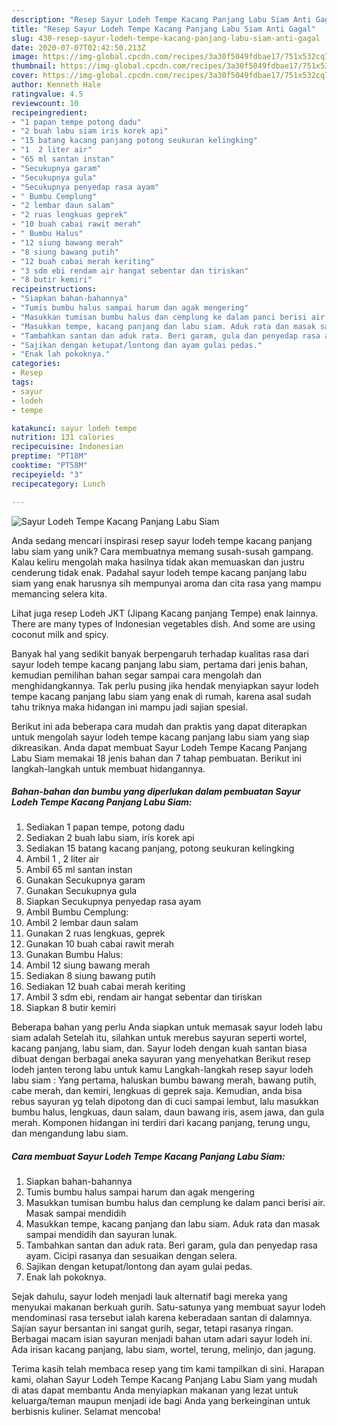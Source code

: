 ```yaml
---
description: "Resep Sayur Lodeh Tempe Kacang Panjang Labu Siam Anti Gagal"
title: "Resep Sayur Lodeh Tempe Kacang Panjang Labu Siam Anti Gagal"
slug: 430-resep-sayur-lodeh-tempe-kacang-panjang-labu-siam-anti-gagal
date: 2020-07-07T02:42:50.213Z
image: https://img-global.cpcdn.com/recipes/3a30f5049fdbae17/751x532cq70/sayur-lodeh-tempe-kacang-panjang-labu-siam-foto-resep-utama.jpg
thumbnail: https://img-global.cpcdn.com/recipes/3a30f5049fdbae17/751x532cq70/sayur-lodeh-tempe-kacang-panjang-labu-siam-foto-resep-utama.jpg
cover: https://img-global.cpcdn.com/recipes/3a30f5049fdbae17/751x532cq70/sayur-lodeh-tempe-kacang-panjang-labu-siam-foto-resep-utama.jpg
author: Kenneth Hale
ratingvalue: 4.5
reviewcount: 10
recipeingredient:
- "1 papan tempe potong dadu"
- "2 buah labu siam iris korek api"
- "15 batang kacang panjang potong seukuran kelingking"
- "1  2 liter air"
- "65 ml santan instan"
- "Secukupnya garam"
- "Secukupnya gula"
- "Secukupnya penyedap rasa ayam"
- " Bumbu Cemplung"
- "2 lembar daun salam"
- "2 ruas lengkuas geprek"
- "10 buah cabai rawit merah"
- " Bumbu Halus"
- "12 siung bawang merah"
- "8 siung bawang putih"
- "12 buah cabai merah keriting"
- "3 sdm ebi rendam air hangat sebentar dan tiriskan"
- "8 butir kemiri"
recipeinstructions:
- "Siapkan bahan-bahannya"
- "Tumis bumbu halus sampai harum dan agak mengering"
- "Masukkan tumisan bumbu halus dan cemplung ke dalam panci berisi air. Masak sampai mendidih"
- "Masukkan tempe, kacang panjang dan labu siam. Aduk rata dan masak sampai mendidih dan sayuran lunak."
- "Tambahkan santan dan aduk rata. Beri garam, gula dan penyedap rasa ayam. Cicipi rasanya dan sesuaikan dengan selera."
- "Sajikan dengan ketupat/lontong dan ayam gulai pedas."
- "Enak lah pokoknya."
categories:
- Resep
tags:
- sayur
- lodeh
- tempe

katakunci: sayur lodeh tempe 
nutrition: 131 calories
recipecuisine: Indonesian
preptime: "PT18M"
cooktime: "PT58M"
recipeyield: "3"
recipecategory: Lunch

---
```



![Sayur Lodeh Tempe Kacang Panjang Labu Siam](https://img-global.cpcdn.com/recipes/3a30f5049fdbae17/751x532cq70/sayur-lodeh-tempe-kacang-panjang-labu-siam-foto-resep-utama.jpg)

Anda sedang mencari inspirasi resep sayur lodeh tempe kacang panjang labu siam yang unik? Cara membuatnya memang susah-susah gampang. Kalau keliru mengolah maka hasilnya tidak akan memuaskan dan justru cenderung tidak enak. Padahal sayur lodeh tempe kacang panjang labu siam yang enak harusnya sih mempunyai aroma dan cita rasa yang mampu memancing selera kita.

Lihat juga resep Lodeh JKT (Jipang Kacang panjang Tempe) enak lainnya. There are many types of Indonesian vegetables dish. And some are using coconut milk and spicy.

Banyak hal yang sedikit banyak berpengaruh terhadap kualitas rasa dari sayur lodeh tempe kacang panjang labu siam, pertama dari jenis bahan, kemudian pemilihan bahan segar sampai cara mengolah dan menghidangkannya. Tak perlu pusing jika hendak menyiapkan sayur lodeh tempe kacang panjang labu siam yang enak di rumah, karena asal sudah tahu triknya maka hidangan ini mampu jadi sajian spesial.


Berikut ini ada beberapa cara mudah dan praktis yang dapat diterapkan untuk mengolah sayur lodeh tempe kacang panjang labu siam yang siap dikreasikan. Anda dapat membuat Sayur Lodeh Tempe Kacang Panjang Labu Siam memakai 18 jenis bahan dan 7 tahap pembuatan. Berikut ini langkah-langkah untuk membuat hidangannya.

<!--inarticleads1-->

##### Bahan-bahan dan bumbu yang diperlukan dalam pembuatan Sayur Lodeh Tempe Kacang Panjang Labu Siam:

1. Sediakan 1 papan tempe, potong dadu
1. Sediakan 2 buah labu siam, iris korek api
1. Sediakan 15 batang kacang panjang, potong seukuran kelingking
1. Ambil 1 , 2 liter air
1. Ambil 65 ml santan instan
1. Gunakan Secukupnya garam
1. Gunakan Secukupnya gula
1. Siapkan Secukupnya penyedap rasa ayam
1. Ambil  Bumbu Cemplung:
1. Ambil 2 lembar daun salam
1. Gunakan 2 ruas lengkuas, geprek
1. Gunakan 10 buah cabai rawit merah
1. Gunakan  Bumbu Halus:
1. Ambil 12 siung bawang merah
1. Sediakan 8 siung bawang putih
1. Sediakan 12 buah cabai merah keriting
1. Ambil 3 sdm ebi, rendam air hangat sebentar dan tiriskan
1. Siapkan 8 butir kemiri


Beberapa bahan yang perlu Anda siapkan untuk memasak sayur lodeh labu siam adalah Setelah itu, silahkan untuk merebus sayuran seperti wortel, kacang panjang, labu siam, dan. Sayur lodeh dengan kuah santan biasa dibuat dengan berbagai aneka sayuran yang menyehatkan Berikut resep lodeh janten terong labu untuk kamu Langkah-langkah resep sayur lodeh labu siam : Yang pertama, haluskan bumbu bawang merah, bawang putih, cabe merah, dan kemiri, lengkuas di geprek saja. Kemudian, anda bisa rebus sayuran yg telah dipotong dan di cuci sampai lembut, lalu masukkan bumbu halus, lengkuas, daun salam, daun bawang iris, asem jawa, dan gula merah. Komponen hidangan ini terdiri dari kacang panjang, terung ungu, dan mengandung labu siam. 

<!--inarticleads2-->

##### Cara membuat Sayur Lodeh Tempe Kacang Panjang Labu Siam:

1. Siapkan bahan-bahannya
1. Tumis bumbu halus sampai harum dan agak mengering
1. Masukkan tumisan bumbu halus dan cemplung ke dalam panci berisi air. Masak sampai mendidih
1. Masukkan tempe, kacang panjang dan labu siam. Aduk rata dan masak sampai mendidih dan sayuran lunak.
1. Tambahkan santan dan aduk rata. Beri garam, gula dan penyedap rasa ayam. Cicipi rasanya dan sesuaikan dengan selera.
1. Sajikan dengan ketupat/lontong dan ayam gulai pedas.
1. Enak lah pokoknya.


Sejak dahulu, sayur lodeh menjadi lauk alternatif bagi mereka yang menyukai makanan berkuah gurih. Satu-satunya yang membuat sayur lodeh mendominasi rasa tersebut ialah karena keberadaan santan di dalamnya. Sajian sayur bersantan ini sangat gurih, segar, tetapi rasanya ringan. Berbagai macam isian sayuran menjadi bahan utam adari sayur lodeh ini. Ada irisan kacang panjang, labu siam, wortel, terung, melinjo, dan jagung. 

Terima kasih telah membaca resep yang tim kami tampilkan di sini. Harapan kami, olahan Sayur Lodeh Tempe Kacang Panjang Labu Siam yang mudah di atas dapat membantu Anda menyiapkan makanan yang lezat untuk keluarga/teman maupun menjadi ide bagi Anda yang berkeinginan untuk berbisnis kuliner. Selamat mencoba!
